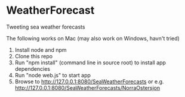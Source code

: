WeatherForecast
===============

Tweeting sea weather forecasts

The following works on Mac (may also work on Windows, havn't tried)
1. Install node and npm
2. Clone this repo
3. Run "npm install" (command line in source root) to install app dependencies
4. Run "node web.js" to start app
5. Browse to http://127.0.0.1:8080/SeaWeatherForecasts or e.g. http://127.0.0.1:8080/SeaWeatherForecasts/NorraOstersjon

